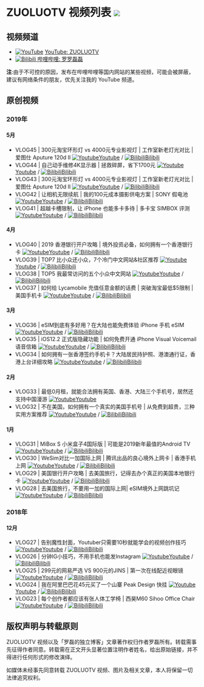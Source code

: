 ZUOLUOTV 视频列表 ![](https://img.shields.io/badge/ZUOLUOTV-视频列表-orange.svg?style=flat)
=================

## 视频频道

* [![YouTube](https://static.is26.com/tmp/youtube.svg)](https://zuoluo.tv/youtube) [YouTube: ZUOLUOTV](https://zuoluo.tv/youtube)
* [![Bilibili](https://static.is26.com/tmp/bilibili.svg)](https://zuoluo.tv/bilibili)[ 哔哩哔哩: 罗罗磊磊](https://zuoluo.tv/bilibili)

**注**:由于不可控的原因，发布在哔哩哔哩等国内网站的某些视频，可能会被屏蔽，建议有网络条件的朋友，优先关注我的 YouTube 频道。

## 原创视频
### 2019年

#### 5月


* VLOG45 | 300元淘宝环形灯 vs 4000元专业影视灯 | 工作室新老灯光对比 | 爱图仕 Aputure 120d II [![Youtube](https://static.is26.com/tmp/youtube.svg)](https://www.youtube.com/watch?v=ciy1Om_gHVU)[Youtube](https://www.youtube.com/watch?v=ciy1Om_gHVU) / [![Bilibili](https://static.is26.com/tmp/bilibili.svg)](https://www.bilibili.com/video/av53382646/)[Bilibili](https://www.bilibili.com/video/av53382646/)
* VLOG44 | 自己动手维修4K显示器 | 拯救碎屏，省下1700元 [![Youtube](https://static.is26.com/tmp/youtube.svg)](https://www.youtube.com/watch?v=yozKU3o16QI)[Youtube](https://www.youtube.com/watch?v=yozKU3o16QI) / [![Bilibili](https://static.is26.com/tmp/bilibili.svg)](https://www.bilibili.com/video/av53219786/)[Bilibili](https://www.bilibili.com/video/av53219786/)
* VLOG43 | 300元淘宝环形灯 vs 4000元专业影视灯 | 工作室新老灯光对比 | 爱图仕 Aputure 120d II [![Youtube](https://static.is26.com/tmp/youtube.svg)](https://www.youtube.com/watch?v=7vTx1L4yzT8)[Youtube](https://www.youtube.com/watch?v=7vTx1L4yzT8) / [![Bilibili](https://static.is26.com/tmp/bilibili.svg)](https://www.bilibili.com/video/av53025479/)[Bilibili](https://www.bilibili.com/video/av53025479/)
* VLOG42 | 让相机无限续航 | 我的100元成本摄影供电方案 | SONY 假电池 [![Youtube](https://static.is26.com/tmp/youtube.svg)](https://www.youtube.com/watch?v=JXsjjJCgIl4)[Youtube](https://www.youtube.com/watch?v=JXsjjJCgIl4) / [![Bilibili](https://static.is26.com/tmp/bilibili.svg)](https://www.bilibili.com/video/av52740768/)[Bilibili](https://www.bilibili.com/video/av52740768/)
* VLOG41 | 超越卡槽限制，让 iPhone 也能多卡多待 | 多卡宝 SIMBOX 评测 [![Youtube](https://static.is26.com/tmp/youtube.svg)](https://www.youtube.com/watch?v=_SYq-7jBrrw)[Youtube](https://www.youtube.com/watch?v=_SYq-7jBrrw) / [![Bilibili](https://static.is26.com/tmp/bilibili.svg)](https://www.bilibili.com/video/av52314715/)[Bilibili](https://www.bilibili.com/video/av52314715/)

#### 4月

* VLOG40 | 2019 香港银行开户攻略 | 境外投资必备，如何拥有一个香港银行卡 [![Youtube](https://static.is26.com/tmp/youtube.svg)](https://www.youtube.com/watch?v=8FaTY20neE0)[Youtube](https://www.youtube.com/watch?v=8FaTY20neE0) / [![Bilibili](https://static.is26.com/tmp/bilibili.svg)](https://www.bilibili.com/video/av50983427/)[Bilibili](https://www.bilibili.com/video/av50983427/)
* VLOG39 | TOP7 比小众还小众，7个冷门中文网站&社区推荐 [![Youtube](https://static.is26.com/tmp/youtube.svg)](https://www.youtube.com/watch?v=T3Lan2pcZdQ)[Youtube](https://www.youtube.com/watch?v=T3Lan2pcZdQ) / [![Bilibili](https://static.is26.com/tmp/bilibili.svg)](https://www.bilibili.com/video/av49857869/)[Bilibili](https://www.bilibili.com/video/av49857869/)
* VLOG38 | TOP5 我最常访问的五个小众中文网站 [![Youtube](https://static.is26.com/tmp/youtube.svg)](https://www.youtube.com/watch?v=Voj40REC68Y)[Youtube](https://www.youtube.com/watch?v=Voj40REC68Y) / [![Bilibili](https://static.is26.com/tmp/bilibili.svg)](https://www.bilibili.com/video/av48824245/)[Bilibili](https://www.bilibili.com/video/av48824245/)
*  VLOG37 | 如何给 Lycamobile 充值任意金额的话费 | 突破淘宝最低$5限制 | 美国手机卡 [![Youtube](https://static.is26.com/tmp/youtube.svg)](https://www.youtube.com/watch?v=Voj40REC68Y)[Youtube](https://www.youtube.com/watch?v=RfRgZSF1MtE) / [![Bilibili](https://static.is26.com/tmp/bilibili.svg)](https://www.bilibili.com/video/av48214410/)[Bilibili](https://www.bilibili.com/video/av48214410/)

#### 3月

*  VLOG36 | eSIM到底有多好用？在大陆也能免费体验 iPhone 手机 eSIM [![Youtube](https://static.is26.com/tmp/youtube.svg)](https://www.youtube.com/watch?v=5T9J2Bs-S6w)[Youtube](https://www.youtube.com/watch?v=5T9J2Bs-S6w) / [![Bilibili](https://static.is26.com/tmp/bilibili.svg)](https://www.bilibili.com/video/av47934212/)[Bilibili](https://www.bilibili.com/video/av47934212/)
*  VLOG35 | iOS12.2 正式版隐藏功能 | 如何免费开通 iPhone Visual Voicemail 语音信箱 [![Youtube](https://static.is26.com/tmp/youtube.svg)](https://www.youtube.com/watch?v=8m_GwEHd2NQ)[Youtube](https://www.youtube.com/watch?v=8m_GwEHd2NQ) / [![Bilibili](https://static.is26.com/tmp/bilibili.svg)](https://www.bilibili.com/video/av47498069)[Bilibili](https://www.bilibili.com/video/av47498069)
*  VLOG34 | 如何拥有一张香港签约手机卡？大陆居民持护照、港澳通行证，香港上台详细攻略 [![Youtube](https://static.is26.com/tmp/youtube.svg)](https://www.youtube.com/watch?v=40vNJDYgnc0)[Youtube](https://www.youtube.com/watch?v=40vNJDYgnc0) / [![Bilibili](https://static.is26.com/tmp/bilibili.svg)](https://www.bilibili.com/video/av45368048)[Bilibili](https://www.bilibili.com/video/av45368048)

#### 2月

*  VLOG33 | 最低0月租，就能合法拥有英国、香港、大陆三个手机号，居然还支持中国漫游 [![Youtube](https://static.is26.com/tmp/youtube.svg)](https://www.youtube.com/watch?v=bRLWDQ4UhDU)[Youtube](https://www.youtube.com/watch?v=bRLWDQ4UhDU) 
*  VLOG32 | 不在美国，如何拥有一个真实的美国手机号 | 从免费到超贵，三种实用方案推荐 [![Youtube](https://static.is26.com/tmp/youtube.svg)](https://www.youtube.com/watch?v=7SA27nseq0s)[Youtube](https://www.youtube.com/watch?v=7SA27nseq0s) / [![Bilibili](https://static.is26.com/tmp/bilibili.svg)](https://www.bilibili.com/video/av41610616)[Bilibili](https://www.bilibili.com/video/av41610616)

#### 1月

*  VLOG31 | MiBox S 小米盒子4国际版 | 可能是2019新年最值的Android TV [![Youtube](https://static.is26.com/tmp/youtube.svg)](https://www.youtube.com/watch?v=MjZJG4GCw1g)[Youtube](https://www.youtube.com/watch?v=MjZJG4GCw1g) / [![Bilibili](https://static.is26.com/tmp/bilibili.svg)](https://www.bilibili.com/video/av41145254)[Bilibili](https://www.bilibili.com/video/av41145254)
*  VLOG30 | WeSim对比一加国际上网 | 腾讯出品的良心境外上网卡 | 香港手机上网 [![Youtube](https://static.is26.com/tmp/youtube.svg)](https://www.youtube.com/watch?v=Z9npDOKJD9w)[Youtube](https://www.youtube.com/watch?v=Z9npDOKJD9w) / [![Bilibili](https://static.is26.com/tmp/bilibili.svg)](https://www.bilibili.com/video/av41069930)[Bilibili](https://www.bilibili.com/video/av41069930)
*  VLOG29 | 美国银行开户攻略 | 去美国旅行，记得去办个真正的美国本地银行卡 [![Youtube](https://static.is26.com/tmp/youtube.svg)](https://www.youtube.com/watch?v=Or7euv5dfMQ)[Youtube](https://www.youtube.com/watch?v=Or7euv5dfMQ) / [![Bilibili](https://static.is26.com/tmp/bilibili.svg)](https://www.bilibili.com/video/av40985033)[Bilibili](https://www.bilibili.com/video/av40985033)
*  VLOG28 | 去美国旅行，不要用一加的国际上网| eSIM境外上网跳坑记 [![Youtube](https://static.is26.com/tmp/youtube.svg)](https://www.youtube.com/watch?v=C9ajYBAPzyE)[Youtube](https://www.youtube.com/watch?v=C9ajYBAPzyE) / [![Bilibili](https://static.is26.com/tmp/bilibili.svg)](https://www.bilibili.com/video/av40614699)[Bilibili](https://www.bilibili.com/video/av40614699)

### 2018年

#### 12月

*  VLOG27 | 告别魔性封面，Youtuber只需要10秒就能学会的视频创作技巧 [![Youtube](https://static.is26.com/tmp/youtube.svg)](https://www.youtube.com/watch?v=oSmdHjNX20g)[Youtube](https://www.youtube.com/watch?v=oSmdHjNX20g) / [![Bilibili](https://static.is26.com/tmp/bilibili.svg)](https://www.bilibili.com/video/av39113635)[Bilibili](https://www.bilibili.com/video/av39113635)
*  VLOG26 | 分钟IG小技巧，不用手机也能发Instagram  [![Youtube](https://static.is26.com/tmp/youtube.svg)](https://www.youtube.com/watch?v=DMHzAYfvdwc)[Youtube](https://www.youtube.com/watch?v=DMHzAYfvdwc) / [![Bilibili](https://static.is26.com/tmp/bilibili.svg)](https://www.bilibili.com/video/av39077059)[Bilibili](https://www.bilibili.com/video/av39077059)
*  VLOG25 | 299元的网易严选 VS 900元的JINS | 第一次在线配近视眼镜 [![Youtube](https://static.is26.com/tmp/youtube.svg)](https://www.youtube.com/watch?v=70Hu1z5kn5w)[Youtube](https://www.youtube.com/watch?v=70Hu1z5kn5w) / [![Bilibili](https://static.is26.com/tmp/bilibili.svg)](https://www.bilibili.com/video/av38906445)[Bilibili](https://www.bilibili.com/video/av38906445)
*  VLOG24 | 我在阿里巴巴花45元买了一个山寨 Peak Design 快挂 [![Youtube](https://static.is26.com/tmp/youtube.svg)](https://www.youtube.com/watch?v=Rb2l4e-jEXI)[Youtube](https://www.youtube.com/watch?v=Rb2l4e-jEXI) / [![Bilibili](https://static.is26.com/tmp/bilibili.svg)](https://www.bilibili.com/video/av38022707)[Bilibili](https://www.bilibili.com/video/av38022707)
*  VLOG23 | 每个创作者都应该有张人体工学椅 | 西昊M60 Sihoo Office Chair  [![Youtube](https://static.is26.com/tmp/youtube.svg)](https://www.youtube.com/watch?v=MdsKcLbTlPU)[Youtube](https://www.youtube.com/watch?v=MdsKcLbTlPU) / [![Bilibili](https://static.is26.com/tmp/bilibili.svg)](https://www.bilibili.com/video/av37409319)[Bilibili](https://www.bilibili.com/video/av37409319)


## 版权声明与转载原则

ZUOLUOTV 视频以及「罗磊的独立博客」文章著作权归作者罗磊所有。转载需事先征得作者同意。转载需在正文开头显著位置注明作者姓名，给出原始链接，并不得进行任何形式的修改演绎。

如媒体未经事先同意转载 ZUOLUOTV 视频、图片及相关文章，本人将保留一切法律追究权利。

